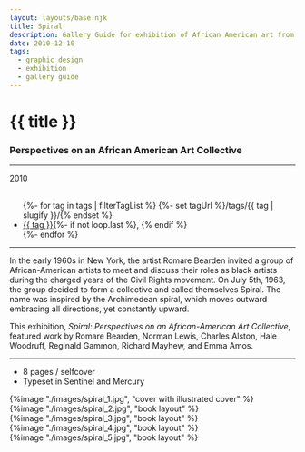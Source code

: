 ```yaml
---
layout: layouts/base.njk
title: Spiral
description: Gallery Guide for exhibition of African American art from the Spiral Collective.
date: 2010-12-10
tags:
  - graphic design
  - exhibition
  - gallery guide
---
```


<div class="container">
	<div class="row">
		<div class="col-12 col-12-md col-4-lg">
			<h1>{{ title }}</h1>
            <h3>Perspectives on an African American Art Collective</h3>
			<hr>
			<time>2010</time>
			</br></br>
			<ul class="post-metadata">
				{%- for tag in tags | filterTagList %}
				{%- set tagUrl %}/tags/{{ tag | slugify }}/{% endset %}
				<li><a href="{{ tagUrl }}" class="post-tag">{{ tag }}</a>{%- if not loop.last %}, {% endif %}</li>
				{%- endfor %}
			</ul>
			<hr>
		    	<p>In the early 1960s in New York, the artist Romare Bearden invited a group of African-American artists to meet and discuss their roles as black artists during the charged years of the Civil Rights movement. On July 5th, 1963, the group decided to form a collective and called themselves Spiral. The name was inspired by the Archimedean spiral, which moves outward embracing all directions, yet constantly upward.</P>
				<p>This exhibition, <em>Spiral: Perspectives on an African-American Art Collective</em>, featured work by Romare Bearden, Norman Lewis, Charles Alston, Hale Woodruff, Reginald Gammon, Richard Mayhew, and Emma Amos.</p>
			<hr>
            <ul class="post-metadata">
                <li>8 pages / selfcover</li>
                <li>Typeset in Sentinel and Mercury</li>
            </ul>
		</div>
        <div class="col-12 col-12-md col-1-lg"></div>
		<div class="col-12 col-12-md col-6-lg">
			{%image "./images/spiral_1.jpg", "cover with illustrated cover" %}
		</div>
        <div class="col-12 col-1-md col-1-lg"></div>
	</div>
	<div class="row">
		<div class="col-12 col-12-md col-2-lg"></div>
		<div class="col-12 col-12-md col-9-lg">
            {%image "./images/spiral_2.jpg", "book layout" %}
        </br>
            {%image "./images/spiral_3.jpg", "book layout" %}
        </br>
            {%image "./images/spiral_4.jpg", "book layout" %}
		</div>
    	<div class="col-12 col-12-md col-1-lg"></div>
  	</div>
	<div class="row">
		<div class="col-12 col-12-md col-6-lg"></div>
		<div class="col-12 col-12-md col-5-lg">
            {%image "./images/spiral_5.jpg", "book layout" %}
		</div>
    	<div class="col-12 col-12-md col-1-lg"></div>
  	</div>
</div>